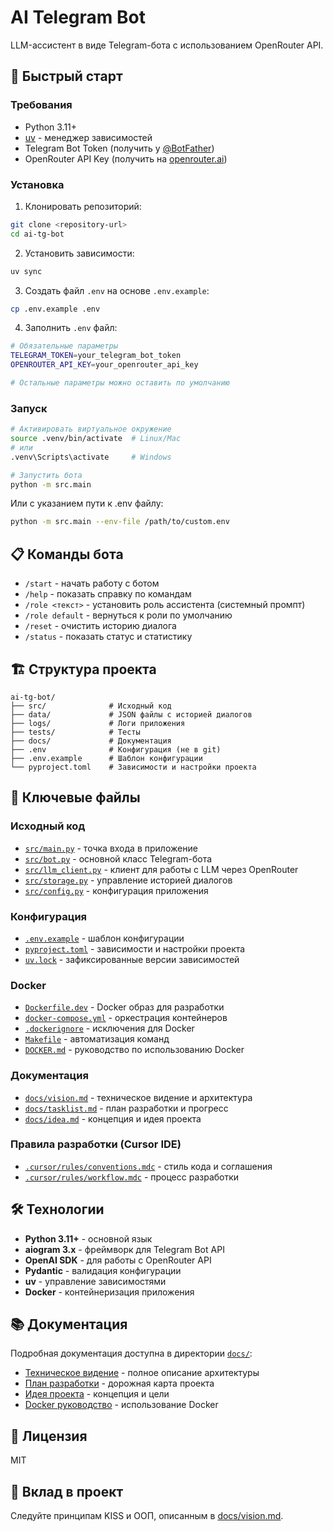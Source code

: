 # AI Telegram Bot

LLM-ассистент в виде Telegram-бота с использованием OpenRouter API.

## 🚀 Быстрый старт

### Требования

- Python 3.11+
- [uv](https://github.com/astral-sh/uv) - менеджер зависимостей
- Telegram Bot Token (получить у [@BotFather](https://t.me/botfather))
- OpenRouter API Key (получить на [openrouter.ai](https://openrouter.ai))

### Установка

1. Клонировать репозиторий:
```bash
git clone <repository-url>
cd ai-tg-bot
```

2. Установить зависимости:
```bash
uv sync
```

3. Создать файл `.env` на основе `.env.example`:
```bash
cp .env.example .env
```

4. Заполнить `.env` файл:
```bash
# Обязательные параметры
TELEGRAM_TOKEN=your_telegram_bot_token
OPENROUTER_API_KEY=your_openrouter_api_key

# Остальные параметры можно оставить по умолчанию
```

### Запуск

```bash
# Активировать виртуальное окружение
source .venv/bin/activate  # Linux/Mac
# или
.venv\Scripts\activate     # Windows

# Запустить бота
python -m src.main
```

Или с указанием пути к .env файлу:
```bash
python -m src.main --env-file /path/to/custom.env
```

## 📋 Команды бота

- `/start` - начать работу с ботом
- `/help` - показать справку по командам
- `/role <текст>` - установить роль ассистента (системный промпт)
- `/role default` - вернуться к роли по умолчанию
- `/reset` - очистить историю диалога
- `/status` - показать статус и статистику

## 🏗️ Структура проекта

```
ai-tg-bot/
├── src/              # Исходный код
├── data/             # JSON файлы с историей диалогов
├── logs/             # Логи приложения
├── tests/            # Тесты
├── docs/             # Документация
├── .env              # Конфигурация (не в git)
├── .env.example      # Шаблон конфигурации
└── pyproject.toml    # Зависимости и настройки проекта
```

## 📂 Ключевые файлы

### Исходный код
- [`src/main.py`](src/main.py) - точка входа в приложение
- [`src/bot.py`](src/bot.py) - основной класс Telegram-бота
- [`src/llm_client.py`](src/llm_client.py) - клиент для работы с LLM через OpenRouter
- [`src/storage.py`](src/storage.py) - управление историей диалогов
- [`src/config.py`](src/config.py) - конфигурация приложения

### Конфигурация
- [`.env.example`](.env.example) - шаблон конфигурации
- [`pyproject.toml`](pyproject.toml) - зависимости и настройки проекта
- [`uv.lock`](uv.lock) - зафиксированные версии зависимостей

### Docker
- [`Dockerfile.dev`](Dockerfile.dev) - Docker образ для разработки
- [`docker-compose.yml`](docker-compose.yml) - оркестрация контейнеров
- [`.dockerignore`](.dockerignore) - исключения для Docker
- [`Makefile`](Makefile) - автоматизация команд
- [`DOCKER.md`](DOCKER.md) - руководство по использованию Docker

### Документация
- [`docs/vision.md`](docs/vision.md) - техническое видение и архитектура
- [`docs/tasklist.md`](docs/tasklist.md) - план разработки и прогресс
- [`docs/idea.md`](docs/idea.md) - концепция и идея проекта

### Правила разработки (Cursor IDE)
- [`.cursor/rules/conventions.mdc`](.cursor/rules/conventions.mdc) - стиль кода и соглашения
- [`.cursor/rules/workflow.mdc`](.cursor/rules/workflow.mdc) - процесс разработки

## 🛠️ Технологии

- **Python 3.11+** - основной язык
- **aiogram 3.x** - фреймворк для Telegram Bot API
- **OpenAI SDK** - для работы с OpenRouter API
- **Pydantic** - валидация конфигурации
- **uv** - управление зависимостями
- **Docker** - контейнеризация приложения

## 📚 Документация

Подробная документация доступна в директории [`docs/`](docs/):
- [Техническое видение](docs/vision.md) - полное описание архитектуры
- [План разработки](docs/tasklist.md) - дорожная карта проекта
- [Идея проекта](docs/idea.md) - концепция и цели
- [Docker руководство](DOCKER.md) - использование Docker

## 📄 Лицензия

MIT

## 🤝 Вклад в проект

Следуйте принципам KISS и ООП, описанным в [docs/vision.md](docs/vision.md).

